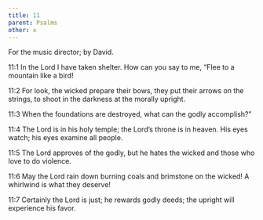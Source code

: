 ```yaml
---
title: 11
parent: Psalms
other: x
---
```



For the music director; by David.

<a name="11:1">11:1</a> In the Lord I have taken shelter.
How can you say to me,
“Flee to a mountain like a bird!

<a name="11:2">11:2</a> For look, the wicked prepare their bows,
they put their arrows on the strings,
to shoot in the darkness at the morally upright.

<a name="11:3">11:3</a> When the foundations are destroyed,
what can the godly accomplish?”

<a name="11:4">11:4</a> The Lord is in his holy temple;
the Lord’s throne is in heaven.
His eyes watch;
his eyes examine all people.

<a name="11:5">11:5</a> The Lord approves of the godly,
but he hates the wicked and those who love to do violence.

<a name="11:6">11:6</a> May the Lord rain down burning coals and brimstone on the wicked!
A whirlwind is what they deserve!

<a name="11:7">11:7</a> Certainly the Lord is just;
he rewards godly deeds;
the upright will experience his favor.